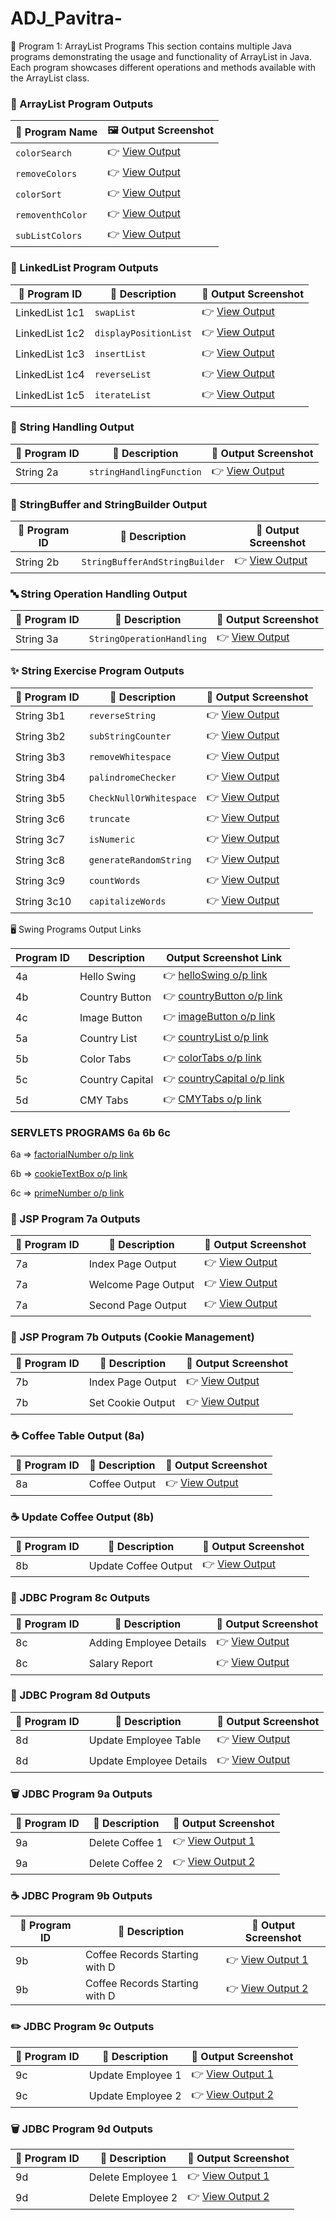# ADJ_Pavitra-
📌 Program 1: ArrayList Programs
This section contains multiple Java programs demonstrating the usage and functionality of ArrayList in Java. Each program showcases different operations and methods available with the ArrayList class.

### 🎨 ArrayList Program Outputs

| 🔢 Program Name       | 🖼️ Output Screenshot |
|-----------------------|----------------------|
| `colorSearch`         | 👉 [View Output](https://github.com/ITpavitra/ADJ_Pavitra-/blob/main/ArrayListPrograms/Screenshot%202025-05-19%20221314.png) |
| `removeColors`        | 👉 [View Output](https://github.com/ITpavitra/ADJ_Pavitra-/blob/main/ArrayListPrograms/Screenshot%202025-05-19%20221701.png) |
| `colorSort`           | 👉 [View Output](https://github.com/ITpavitra/ADJ_Pavitra-/blob/main/ArrayListPrograms/Screenshot%202025-05-19%20221930.png) |
| `removenthColor`      | 👉 [View Output](https://github.com/ITpavitra/ADJ_Pavitra-/blob/main/ArrayListPrograms/Screenshot%202025-05-19%20222445.png) |
| `subListColors`       | 👉 [View Output](https://github.com/ITpavitra/ADJ_Pavitra-/blob/main/ArrayListPrograms/Screenshot%202025-05-19%20222502.png) |




### 🔗 LinkedList Program Outputs

| 🔢 Program ID    | 📄 Description          | 🔗 Output Screenshot |
|------------------|--------------------------|----------------------|
| LinkedList 1c1   | `swapList`               | 👉 [View Output](https://github.com/ITpavitra/ADJ_Pavitra-/blob/main/LinkedListPrograms/Screenshot%202025-05-19%20223211.png) |
| LinkedList 1c2   | `displayPositionList`    | 👉 [View Output](https://github.com/ITpavitra/ADJ_Pavitra-/blob/main/LinkedListPrograms/Screenshot%202025-05-19%20223157.png) |
| LinkedList 1c3   | `insertList`             | 👉 [View Output](https://github.com/ITpavitra/ADJ_Pavitra-/blob/main/LinkedListPrograms/Screenshot%202025-05-19%20223145.png) |
| LinkedList 1c4   | `reverseList`            | 👉 [View Output](https://github.com/ITpavitra/ADJ_Pavitra-/blob/main/LinkedListPrograms/Screenshot%202025-05-19%20223131.png) |
| LinkedList 1c5   | `iterateList`            | 👉 [View Output](https://github.com/ITpavitra/ADJ_Pavitra-/blob/main/LinkedListPrograms/Screenshot%202025-05-19%20223112.png) |




### 🧵 String Handling Output

| 🔢 Program ID | 📄 Description             | 🔗 Output Screenshot |
|---------------|-----------------------------|----------------------|
| String 2a     | `stringHandlingFunction`     | 👉 [View Output](https://github.com/ITpavitra/ADJ_Pavitra-/blob/main/stringHandlingFunction/Screenshot%202025-05-19%20224814.png) |





### 📝 StringBuffer and StringBuilder Output

| 🔢 Program ID | 📄 Description                | 🔗 Output Screenshot |
|---------------|------------------------------|----------------------|
| String 2b     | `StringBufferAndStringBuilder`| 👉 [View Output](https://github.com/ITpavitra/ADJ_Pavitra-/blob/main/StringBufferAndStringBuilder/Screenshot%202025-05-19%20225157.png) |




### 🔤 String Operation Handling Output

| 🔢 Program ID | 📄 Description               | 🔗 Output Screenshot |
|---------------|-------------------------------|----------------------|
| String 3a     | `StringOperationHandling`     | 👉 [View Output](https://github.com/ITpavitra/ADJ_Pavitra-/blob/main/StringOperationHandling/Screenshot%202025-05-19%20225833.png) |





### ✨ String Exercise Program Outputs

| 🔢 Program ID   | 📄 Description                | 🔗 Output Screenshot |
|----------------|-------------------------------|----------------------|
| String 3b1     | `reverseString`               | 👉 [View Output](https://github.com/ITpavitra/ADJ_Pavitra-/blob/main/StringExcercisePrograms/Screenshot%202025-05-20%20003615.png) |
| String 3b2     | `subStringCounter`            | 👉 [View Output](https://github.com/ITpavitra/ADJ_Pavitra-/blob/main/StringExcercisePrograms/Screenshot%202025-05-20%20003503.png) |
| String 3b3     | `removeWhitespace`            | 👉 [View Output](https://github.com/ITpavitra/ADJ_Pavitra-/blob/main/StringExcercisePrograms/Screenshot%202025-05-20%20003447.png) |
| String 3b4     | `palindromeChecker`           | 👉 [View Output](https://github.com/ITpavitra/ADJ_Pavitra-/blob/main/StringExcercisePrograms/Screenshot%202025-05-20%20003429.png) |
| String 3b5     | `CheckNullOrWhitespace`       | 👉 [View Output](https://github.com/ITpavitra/ADJ_Pavitra-/blob/main/StringExcercisePrograms/Screenshot%202025-05-20%20003414.png) |
| String 3c6     | `truncate`                    | 👉 [View Output](https://github.com/ITpavitra/ADJ_Pavitra-/blob/main/StringExcercisePrograms/Screenshot%202025-05-20%20180022.png) |
| String 3c7     | `isNumeric`                   | 👉 [View Output](https://github.com/ITpavitra/ADJ_Pavitra-/blob/main/StringExcercisePrograms/Screenshot%202025-05-20%20175430.png) |
| String 3c8     | `generateRandomString`        | 👉 [View Output](https://github.com/ITpavitra/ADJ_Pavitra-/blob/main/StringExcercisePrograms/Screenshot%202025-05-20%20175248.png) |
| String 3c9     | `countWords`                  | 👉 [View Output](https://github.com/ITpavitra/ADJ_Pavitra-/blob/main/StringExcercisePrograms/Screenshot%202025-05-20%20175123.png) |
| String 3c10    | `capitalizeWords`             | 👉 [View Output](https://github.com/ITpavitra/ADJ_Pavitra-/blob/main/StringExcercisePrograms/Screenshot%202025-05-20%20174948.png) |






🖥️ Swing Programs Output Links

| Program ID | Description          | Output Screenshot Link                                                                                         |
|------------|----------------------|---------------------------------------------------------------------------------------------------------------|
| 4a         | Hello Swing          | 👉 [helloSwing o/p link](https://github.com/ITpavitra/ADJ_Pavitra-/blob/main/swingprograms/Screenshot%202025-05-20%20182233.png)           |
| 4b         | Country Button       | 👉 [countryButton o/p link](https://github.com/ITpavitra/ADJ_Pavitra-/blob/main/swingprograms/Screenshot%202025-05-20%20183118.png)         |
| 4c         | Image Button         | 👉 [imageButton o/p link](https://github.com/ITpavitra/ADJ_Pavitra-/blob/main/swingprograms/Screenshot%202025-05-20%20183241.png)           |
| 5a         | Country List         | 👉 [countryList o/p link](https://github.com/ITpavitra/ADJ_Pavitra-/blob/main/swingprograms/Screenshot%202025-05-20%20183519.png)            |
| 5b         | Color Tabs           | 👉 [colorTabs o/p link](https://github.com/ITpavitra/ADJ_Pavitra-/blob/main/swingprograms/Screenshot%202025-05-20%20185918.png)               |
| 5c         | Country Capital      | 👉 [countryCapital o/p link](https://github.com/ITpavitra/ADJ_Pavitra-/blob/main/swingprograms/Screenshot%202025-05-20%20190308.png)          |
| 5d         | CMY Tabs             | 👉 [CMYTabs o/p link](https://github.com/ITpavitra/ADJ_Pavitra-/blob/main/swingprograms/Screenshot%202025-05-20%20190543.png)                  |


### SERVLETS PROGRAMS 6a 6b 6c

6a => [factorialNumber o/p link](https://github.com/ITpavitra/ADJ_Pavitra-/blob/main/servletPrograms6/sevlet6a/Screenshot%202025-05-21%20144651.png)

6b => [cookieTextBox o/p link](https://github.com/ITpavitra/ADJ_Pavitra-/blob/main/servletPrograms6/servlet6b/Screenshot%202025-05-21%20144911.png)

6c => [primeNumber o/p link](https://github.com/ITpavitra/ADJ_Pavitra-/blob/main/servletPrograms6/servlet6c/Screenshot%202025-05-21%20145230.png)





### 📄 JSP Program 7a Outputs

| 🔢 Program ID | 📄 Description     | 🔗 Output Screenshot |
|--------------|--------------------|----------------------|
| 7a           | Index Page Output  | 👉 [View Output](https://github.com/ITpavitra/ADJ_Pavitra-/blob/main/JSPPrograms7/JSP7a/Screenshot%202025-05-21%20151322.png) |
| 7a           | Welcome Page Output| 👉 [View Output](https://github.com/ITpavitra/ADJ_Pavitra-/blob/main/JSPPrograms7/JSP7a/Screenshot%202025-05-21%20151329.png) |
| 7a           | Second Page Output | 👉 [View Output](https://github.com/ITpavitra/ADJ_Pavitra-/blob/main/JSPPrograms7/JSP7a/Screenshot%202025-05-21%20151345.png) |





### 🍪 JSP Program 7b Outputs (Cookie Management)

| 🔢 Program ID | 📄 Description       | 🔗 Output Screenshot |
|--------------|----------------------|----------------------|
| 7b           | Index Page Output    | 👉 [View Output](https://github.com/ITpavitra/ADJ_Pavitra-/blob/main/JSPPrograms7/JSP7b_CookieManagementProgram/Screenshot%202025-05-21%20151554.png) |
| 7b           | Set Cookie Output    | 👉 [View Output](https://github.com/ITpavitra/ADJ_Pavitra-/blob/main/JSPPrograms7/JSP7b_CookieManagementProgram/Screenshot%202025-05-21%20151602.png) |





### ☕ Coffee Table Output (8a)

| 🔢 Program ID | 📄 Description   | 🔗 Output Screenshot |
|--------------|------------------|----------------------|
| 8a           | Coffee Output    | 👉 [View Output](https://github.com/ITpavitra/ADJ_Pavitra-/blob/main/JDBC%20programs1/insertcoffee/p8_a.png) |





### ☕️ Update Coffee Output (8b)

| 🔢 Program ID | 📄 Description       | 🔗 Output Screenshot |
|--------------|----------------------|----------------------|
| 8b           | Update Coffee Output  | 👉 [View Output](https://github.com/ITpavitra/ADJ_Pavitra-/blob/main/JDBC%20programs1/updatecoffe/p8_b.png) |





### 💼 JDBC Program 8c Outputs

| 🔢 Program ID | 📄 Description         | 🔗 Output Screenshot |
|--------------|------------------------|----------------------|
| 8c           | Adding Employee Details | 👉 [View Output](https://github.com/ITpavitra/ADJ_Pavitra-/blob/main/JDBC%20programs1/appendEmployee/Screenshot%202025-05-22%20221343.png) |
| 8c           | Salary Report           | 👉 [View Output](https://github.com/ITpavitra/ADJ_Pavitra-/blob/main/JDBC%20programs1/appendEmployee/Screenshot%202025-05-22%20221352.png) |





### 🔄 JDBC Program 8d Outputs

| 🔢 Program ID | 📄 Description          | 🔗 Output Screenshot |
|--------------|-------------------------|----------------------|
| 8d           | Update Employee Table    | 👉 [View Output](https://github.com/ITpavitra/ADJ_Pavitra-/blob/main/JDBC%20programs1/updateEmployee/Screenshot%202025-05-22%20213843.png) |
| 8d           | Update Employee Details  | 👉 [View Output](https://github.com/ITpavitra/ADJ_Pavitra-/blob/main/JDBC%20programs1/updateEmployee/Screenshot%202025-05-22%20213834.png) |





### 🗑️ JDBC Program 9a Outputs

| 🔢 Program ID | 📄 Description   | 🔗 Output Screenshot |
|--------------|------------------|----------------------|
| 9a           | Delete Coffee 1  | 👉 [View Output 1](https://github.com/ITpavitra/ADJ_Pavitra-/blob/main/JDBC%20programs2/deleteCoffee/Screenshot%202025-05-22%20214559.png) |
| 9a           | Delete Coffee 2  | 👉 [View Output 2](https://github.com/ITpavitra/ADJ_Pavitra-/blob/main/JDBC%20programs2/deleteCoffee/Screenshot%202025-05-22%20214553.png) |





### ☕ JDBC Program 9b Outputs

| 🔢 Program ID | 📄 Description                 | 🔗 Output Screenshot |
|--------------|-------------------------------|----------------------|
| 9b           | Coffee Records Starting with D | 👉 [View Output 1](https://github.com/ITpavitra/ADJ_Pavitra-/blob/main/JDBC%20programs2/coffeeStartWithD/Screenshot%202025-05-22%20215042.png) |
| 9b           | Coffee Records Starting with D | 👉 [View Output 2](https://github.com/ITpavitra/ADJ_Pavitra-/blob/main/JDBC%20programs2/coffeeStartWithD/Screenshot%202025-05-22%20215032.png) |



### ✏️ JDBC Program 9c Outputs

| 🔢 Program ID | 📄 Description      | 🔗 Output Screenshot |
|--------------|---------------------|----------------------|
| 9c           | Update Employee 1   | 👉 [View Output 1](https://github.com/ITpavitra/ADJ_Pavitra-/blob/main/JDBC%20programs2/updateEmployee/Screenshot%202025-05-22%20215636.png) |
| 9c           | Update Employee 2   | 👉 [View Output 2](https://github.com/ITpavitra/ADJ_Pavitra-/blob/main/JDBC%20programs2/updateEmployee/Screenshot%202025-05-22%20215616.png) |





### 🗑️ JDBC Program 9d Outputs

| 🔢 Program ID | 📄 Description      | 🔗 Output Screenshot |
|--------------|---------------------|----------------------|
| 9d           | Delete Employee 1   | 👉 [View Output 1](https://github.com/ITpavitra/ADJ_Pavitra-/blob/main/JDBC%20programs2/deleteEmployee/Screenshot%202025-05-22%20220034.png) |
| 9d           | Delete Employee 2   | 👉 [View Output 2](https://github.com/ITpavitra/ADJ_Pavitra-/blob/main/JDBC%20programs2/deleteEmployee/Screenshot%202025-05-22%20220025.png) |




